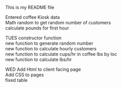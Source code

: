 This is my README file

Entered coffee Kiosk data<br>
Math random to get random number of customers<br>
calculate pounds for first hour<br>

TUES
constructor function<br>
new function to generate random number<br>
new function to calculate hourly customers<br>
new function to calculate cups/hr in coffee lbs by loc<br>
new function to calculate lbs/hr<br>

WED
Add Html to client facing page<br>
Add CSS to pages<br>
fixed table<br>

